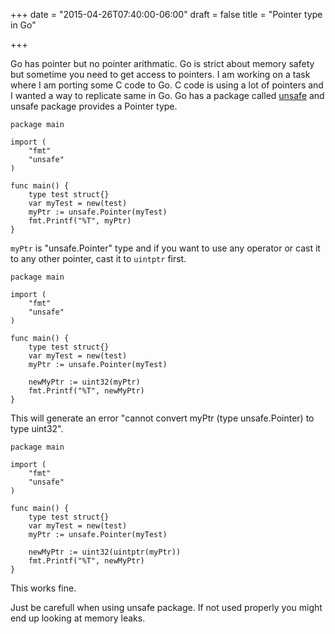 +++
date = "2015-04-26T07:40:00-06:00"
draft = false
title = "Pointer type in Go"

+++

Go has pointer but no pointer arithmatic. Go is strict about memory safety but sometime you need to get access to pointers. I am working on a task where I am porting some C code to Go. C code is using a lot of pointers and I wanted a way to replicate same in Go. Go has a package called [unsafe](https://golang.org/pkg/unsafe/#Pointer) and unsafe package provides a Pointer type.

```
package main

import (
	"fmt"
	"unsafe"
)

func main() {
	type test struct{}
	var myTest = new(test)
	myPtr := unsafe.Pointer(myTest)
	fmt.Printf("%T", myPtr)
}

```

`myPtr` is "unsafe.Pointer" type and if you want to use any operator or cast it to any other pointer, cast it to `uintptr` first.

```
package main

import (
	"fmt"
	"unsafe"
)

func main() {
	type test struct{}
	var myTest = new(test)
	myPtr := unsafe.Pointer(myTest)

	newMyPtr := uint32(myPtr)
	fmt.Printf("%T", newMyPtr)
}
```

This will generate an error "cannot convert myPtr (type unsafe.Pointer) to type uint32".

```
package main

import (
	"fmt"
	"unsafe"
)

func main() {
	type test struct{}
	var myTest = new(test)
	myPtr := unsafe.Pointer(myTest)

	newMyPtr := uint32(uintptr(myPtr))
	fmt.Printf("%T", newMyPtr)
}
```
This works fine.

Just be carefull when using unsafe package. If not used properly you might end up looking at memory leaks.